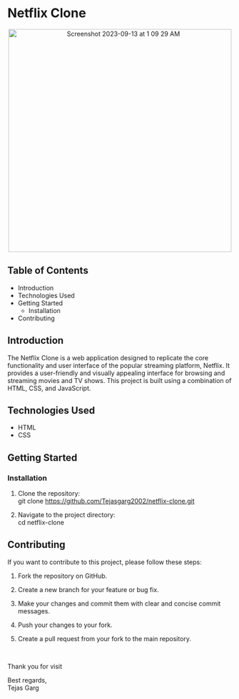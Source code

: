 # Netflix Clone
<p align="center"><img width="500" alt="Screenshot 2023-09-13 at 1 09 29 AM" src="https://github.com/Tejasgarg2002/Netflix_Clone/assets/97401487/37dd6f28-6ad3-485f-a284-f350331d6798"></p>

## Table of Contents
* Introduction<br>
* Technologies Used<br>
* Getting Started<br>
  * Installation<br>
* Contributing<br>

## Introduction
<p>The Netflix Clone is a web application designed to replicate the core functionality and user interface of the popular streaming platform, Netflix. It provides a user-friendly and visually appealing interface for browsing and streaming movies and TV shows. This project is built using a combination of HTML, CSS, and JavaScript.</p>

## Technologies Used
* HTML
* CSS

## Getting Started

### Installation
1. Clone the repository:<br>
   git clone https://github.com/Tejasgarg2002/netflix-clone.git


2. Navigate to the project directory:<br>
   cd netflix-clone

## Contributing

<p>If you want to contribute to this project, please follow these steps:</p>

1. Fork the repository on GitHub.<br>

2. Create a new branch for your feature or bug fix.<br>

3. Make your changes and commit them with clear and concise commit messages.<br>

4. Push your changes to your fork.<br>

5. Create a pull request from your fork to the main repository.<br>

<br>


Thank you for visit

Best regards,
<br>
Tejas Garg
